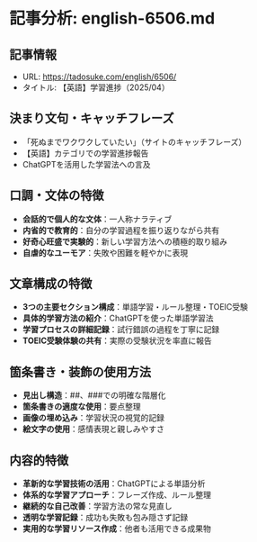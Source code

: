 # 記事分析: english-6506.md

## 記事情報
- URL: https://tadosuke.com/english/6506/
- タイトル: 【英語】学習進捗（2025/04）

## 決まり文句・キャッチフレーズ
- 「死ぬまでワクワクしていたい」（サイトのキャッチフレーズ）
- 【英語】カテゴリでの学習進捗報告
- ChatGPTを活用した学習法への言及

## 口調・文体の特徴
- **会話的で個人的な文体**：一人称ナラティブ
- **内省的で教育的**：自分の学習過程を振り返りながら共有
- **好奇心旺盛で実験的**：新しい学習方法への積極的取り組み
- **自虐的なユーモア**：失敗や困難を軽やかに表現

## 文章構成の特徴
- **3つの主要セクション構成**：単語学習・ルール整理・TOEIC受験
- **具体的学習方法の紹介**：ChatGPTを使った単語学習法
- **学習プロセスの詳細記録**：試行錯誤の過程を丁寧に記録
- **TOEIC受験体験の共有**：実際の受験状況を率直に報告

## 箇条書き・装飾の使用方法
- **見出し構造**：##、###での明確な階層化
- **箇条書きの適度な使用**：要点整理
- **画像の埋め込み**：学習状況の視覚的記録
- **絵文字の使用**：感情表現と親しみやすさ

## 内容的特徴
- **革新的な学習技術の活用**：ChatGPTによる単語分析
- **体系的な学習アプローチ**：フレーズ作成、ルール整理
- **継続的な自己改善**：学習方法の常な見直し
- **透明な学習記録**：成功も失敗も包み隠さず記録
- **実用的な学習リソース作成**：他者も活用できる成果物